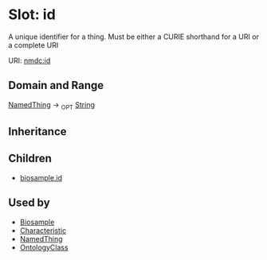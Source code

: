 # Slot: id


A unique identifier for a thing. Must be either a CURIE shorthand for a URI or a complete URI

URI: [nmdc:id](https://microbiomedata/meta/id)
## Domain and Range

[NamedThing](NamedThing.md) ->  <sub>OPT</sub> [String](String.md)
## Inheritance

## Children

 *  [biosample.id](biosample_id.md)
## Used by

 * [Biosample](Biosample.md)
 * [Characteristic](Characteristic.md)
 * [NamedThing](NamedThing.md)
 * [OntologyClass](OntologyClass.md)
